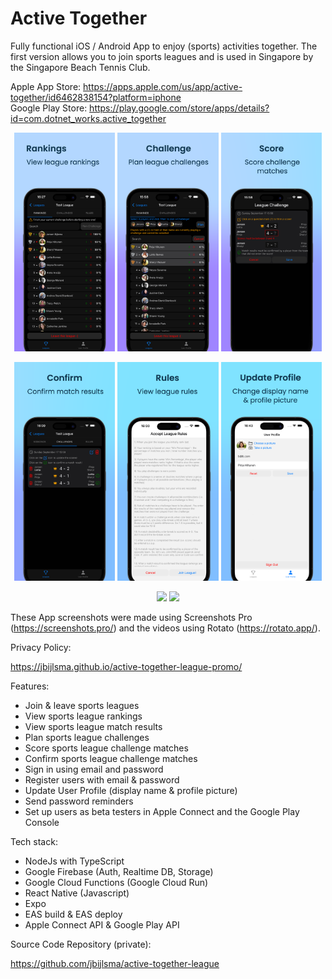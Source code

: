 # Active Together

Fully functional iOS / Android App to enjoy (sports) activities together. The first version allows you to join sports leagues and is used in Singapore by the Singapore Beach Tennis Club.

Apple App Store: https://apps.apple.com/us/app/active-together/id6462838154?platform=iphone  
Google Play Store: https://play.google.com/store/apps/details?id=com.dotnet_works.active_together

<p float="left" align="middle">
  <img src="screenshots/1.png" width="32%">
  <img src="screenshots/2.png" width="32%">
  <img src="screenshots/3.png" width="32%">
</p>

<p float="left" align="middle">
  <img src="screenshots/4.png" width="32%">
  <img src="screenshots/5.png" width="32%">
  <img src="screenshots/6.png" width="32%">
</p>

<p float="left" align="middle">
  <img src="screenshots/active_together_1_dark.gif" width="48%">
  <img src="screenshots/active_together_2_light.gif" width="48%">
</p>

These App screenshots were made using Screenshots Pro (https://screenshots.pro/) and the videos using Rotato (https://rotato.app/).

Privacy Policy:

https://jbijlsma.github.io/active-together-league-promo/

Features:

- Join & leave sports leagues
- View sports league rankings
- View sports league match results
- Plan sports league challenges
- Score sports league challenge matches
- Confirm sports league challenge matches
- Sign in using email and password
- Register users with email & password
- Update User Profile (display name & profile picture)
- Send password reminders
- Set up users as beta testers in Apple Connect and the Google Play Console

Tech stack:

- NodeJs with TypeScript
- Google Firebase (Auth, Realtime DB, Storage)
- Google Cloud Functions (Google Cloud Run)
- React Native (Javascript)
- Expo
- EAS build & EAS deploy
- Apple Connect API & Google Play API

Source Code Repository (private):

https://github.com/jbijlsma/active-together-league
